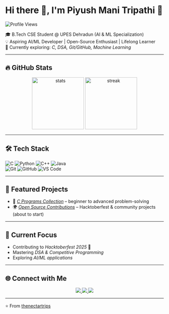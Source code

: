 # Hi there 👋, I'm Piyush Mani Tripathi  🙂
![Profile Views](https://komarev.com/ghpvc/?username=thenectartrips&color=blue)


🎓 B.Tech CSE Student @ UPES Dehradun (AI & ML Specialization)  
💡 Aspiring AI/ML Developer | Open-Source Enthusiast | Lifelong Learner  
🌱 Currently exploring: *C, DSA, Git/GitHub, Machine Learning*  

---

## 🔥 GitHub Stats
<p align="center">
  <img src="https://github-readme-stats.vercel.app/api?username=thenectartrips&show_icons=true&theme=radical" alt="stats" height="165"/>
  <img src="https://github-readme-streak-stats.herokuapp.com/?user=thenectartrips&theme=radical" alt="streak" height="165"/>
</p>

---

## 🛠 Tech Stack
![C](https://img.shields.io/badge/C-00599C?style=for-the-badge&logo=c&logoColor=white)
![Python](https://img.shields.io/badge/Python-3776AB?style=for-the-badge&logo=python&logoColor=white)
![C++](https://img.shields.io/badge/C++-00599C?style=for-the-badge&logo=cplusplus&logoColor=white)
![Java](https://img.shields.io/badge/Java-007396?style=for-the-badge&logo=java&logoColor=white)  
![Git](https://img.shields.io/badge/Git-F05032?style=for-the-badge&logo=git&logoColor=white)
![GitHub](https://img.shields.io/badge/GitHub-181717?style=for-the-badge&logo=github&logoColor=white)
![VS Code](https://img.shields.io/badge/VS_Code-0078D4?style=for-the-badge&logo=visual-studio-code&logoColor=white)

---

## 📂 Featured Projects
- 🔢 *[C Programs Collection](#)* – beginner to advanced problem-solving  
- 🌍 *[Open Source Contributions](#)* – Hacktoberfest & community projects (about to start)

---

## 🌱 Current Focus
- Contributing to *Hacktoberfest 2025* 🎉  
- Mastering *DSA & Competitive Programming*  
- Exploring *AI/ML applications*  

---

## 🌐 Connect with Me
<p align="center">
  <a href="https://linkedin.com/Piyush-Mani-Tripathi">
    <img src="https://img.shields.io/badge/LinkedIn-0A66C2?style=for-the-badge&logo=linkedin&logoColor=white"/>
  </a>
  <a href="https://github.com/thenectartrips">
    <img src="https://img.shields.io/badge/GitHub-181717?style=for-the-badge&logo=github&logoColor=white"/>
  </a>
  <a href="https://twitter.com/thenectartrips">
    <img src="https://img.shields.io/badge/Twitter-1DA1F2?style=for-the-badge&logo=twitter&logoColor=white"/>
  </a>
</p>

---

⭐ From [thenectartrips](https://github.com/thenectartrips)
